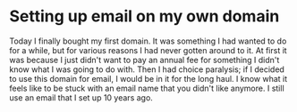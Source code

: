 Setting up email on my own domain
=================================

Today I finally bought my first domain.  It was something I had wanted to do for a while, but for various reasons I had never gotten around to it.  At first it was because I just didn't want to pay an annual fee for something I didn't know what I was going to do with.  Then I had choice paralysis; if I decided to use this domain for email, I would be in it for the long haul.  I know what it feels like to be stuck with an email name that you didn't like anymore.  I still use an email that I set up 10 years ago.  